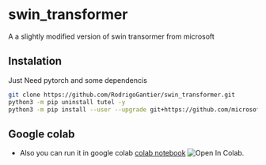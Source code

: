 # swin_transformer

A a slightly modified version of swin transormer from microsoft

## Instalation
Just Need pytorch and some dependencis 

```bash
git clone https://github.com/RodrigoGantier/swin_transformer.git
python3 -m pip uninstall tutel -y
python3 -m pip install --user --upgrade git+https://github.com/microsoft/tutel@main
```

## Google colab

- Also you can run it in google colab [colab notebook](https://colab.research.google.com/github/RodrigoGantier/swin_transformer/blob/main/swin_transfoemer.ipynb)  ![Open In Colab](https://colab.research.google.com/assets/colab-badge.svg).
